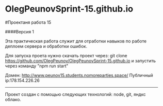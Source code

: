 # OlegPeunovSprint-15.github.io

#Проектаня работа 15

####Версия 1

Эта практическая работа служит для отработки навыков по работе деплоем сервера и обработки ошибок.


Для запуска проета нужно скачать проект через: git clone https://github.com/OlegPeunov/OlegPeunovSprint-15.github.io
и запустить через команду "npm run start"

Домен: http://www.peunov15.students.nomoreparties.space/
Публичный ip:178.154.226.26

***
Проект создан с помощью следующих технологий: node, git, яндкс облако.
